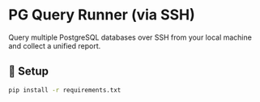 # PG Query Runner (via SSH)

Query multiple PostgreSQL databases over SSH from your local machine and collect a unified report.

## 🔧 Setup

```bash
pip install -r requirements.txt
